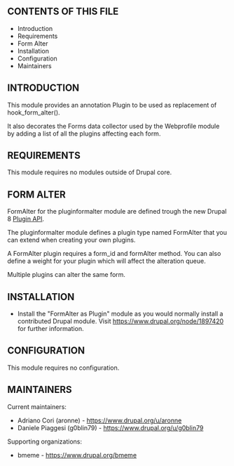 CONTENTS OF THIS FILE
---------------------

 * Introduction
 * Requirements
 * Form Alter
 * Installation
 * Configuration
 * Maintainers

INTRODUCTION
------------

This module provides an annotation Plugin to be used as replacement of
hook_form_alter().

It also decorates the Forms data collector used by the Webprofile module by
adding a list of all the plugins affecting each form.


REQUIREMENTS
------------

This module requires no modules outside of Drupal core.

FORM ALTER
----------

FormAlter for the pluginformalter module are defined trough the new Drupal 8 
[Plugin API](https://www.drupal.org/developing/api/8/plugins).

The pluginformalter module defines a plugin type named FormAlter that you can
extend when creating your own plugins.

A FormAlter plugin requires a form_id and formAlter method.
You can also define a weight for your plugin which will affect the alteration
queue.

Multiple plugins can alter the same form.

INSTALLATION
------------

 * Install the "FormAlter as Plugin" module as you would normally install a
   contributed Drupal module. Visit
   https://www.drupal.org/node/1897420 for further information.


CONFIGURATION
-------------

This module requires no configuration.

MAINTAINERS
-----------

Current maintainers:
 * Adriano Cori (aronne) - https://www.drupal.org/u/aronne
 * Daniele Piaggesi (g0blin79) - https://www.drupal.org/u/g0blin79

Supporting organizations:
 * bmeme - https://www.drupal.org/bmeme
